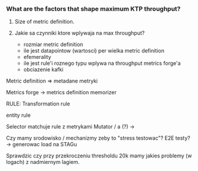 
### What are the factors that shape maximum KTP throughput?
1. Size of metric definition.



1. Jakie sa czynniki ktore wplywaja na max throughput? 
	- rozmiar metric definition
	- ile jest datapointow (wartosci) per wielka metric definition
	- efemerality
	- ile jest rule'i roznego typu wplywa na throughput metrics forge'a
	- obciazenie kafki


Metric definition => metadane metryki



Metrics forge -> metrics definition memorizer

RULE:
Transformation rule

entity rule

Selector matchuje rule z metrykami
Mutator / a (?) -> 



Czy mamy srodowisko / mechanizmy zeby to "stress testowac"? E2E testy? -> generowac load na STAGu

 Sprawdzic czy przy przekroczeniu thresholdu 20k mamy jakies problemy (w logach) z nadmiernym lagiem.
